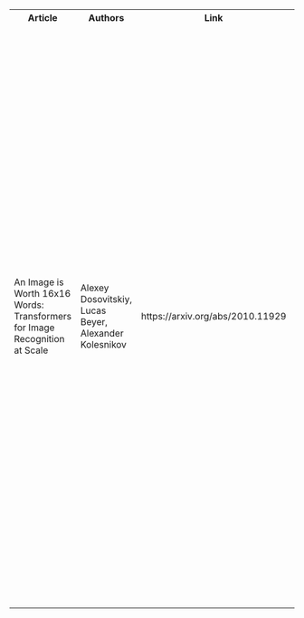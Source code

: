<table>
  <tr>
    <th>Article</th>
    <th>Authors</th>
    <th>Link</th> 
    <th>Abstract</th>
  </tr>
  <tr>
    <td>An Image is Worth 16x16 Words: Transformers for Image Recognition at Scale</td>
    <td>Alexey Dosovitskiy, Lucas Beyer, Alexander Kolesnikov</td> 
    <td>https://arxiv.org/abs/2010.11929</td>
    <td>While the Transformer architecture has become the de-facto standard for natural language processing tasks, its applications to computer vision remain limited. In vision, attention is either applied in conjunction with convolutional networks, or used to replace certain components of convolutional networks while keeping their overall structure in place. We show that this reliance on CNNs is not necessary and a pure transformer applied directly to sequences of image patches can perform very well on image classification tasks. </td>
  </tr>
</table>
